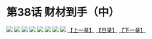 # 第38话 财材到手（中）
![](https://mhpic.xiaomingtaiji.net/comic/D/斗破苍穹拆分版/38话/1.jpg-zymk.middle.webp)
![](https://mhpic.xiaomingtaiji.net/comic/D/斗破苍穹拆分版/38话/2.jpg-zymk.middle.webp)
![](https://mhpic.xiaomingtaiji.net/comic/D/斗破苍穹拆分版/38话/3.jpg-zymk.middle.webp)
![](https://mhpic.xiaomingtaiji.net/comic/D/斗破苍穹拆分版/38话/4.jpg-zymk.middle.webp)
![](https://mhpic.xiaomingtaiji.net/comic/D/斗破苍穹拆分版/38话/5.jpg-zymk.middle.webp)
![](https://mhpic.xiaomingtaiji.net/comic/D/斗破苍穹拆分版/38话/6.jpg-zymk.middle.webp)
![](https://mhpic.xiaomingtaiji.net/comic/D/斗破苍穹拆分版/38话/7.jpg-zymk.middle.webp)
![](https://mhpic.xiaomingtaiji.net/comic/D/斗破苍穹拆分版/38话/8.jpg-zymk.middle.webp)
[【上一章】](./37.md)
[【目录】](./READMD.md)
[【下一章】](./39.md)
